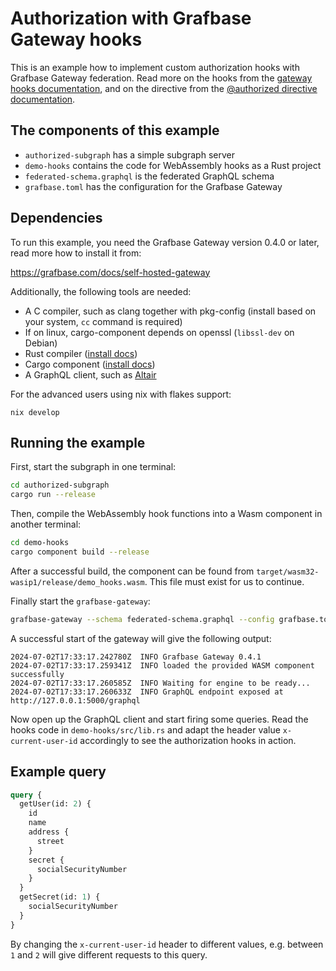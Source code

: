# Authorization with Grafbase Gateway hooks

This is an example how to implement custom authorization hooks with Grafbase Gateway federation.
Read more on the hooks from the [gateway hooks documentation](https://grafbase.com/docs/self-hosted-gateway/hooks),
and on the directive from the [@authorized directive documentation](https://grafbase.com/docs/federation/federation-directives#authorized).

## The components of this example

- `authorized-subgraph` has a simple subgraph server
- `demo-hooks` contains the code for WebAssembly hooks as a Rust project
- `federated-schema.graphql` is the federated GraphQL schema
- `grafbase.toml` has the configuration for the Grafbase Gateway

## Dependencies

To run this example, you need the Grafbase Gateway version 0.4.0 or later, read more how to install it from:

https://grafbase.com/docs/self-hosted-gateway

Additionally, the following tools are needed:

- A C compiler, such as clang together with pkg-config (install based on your system, `cc` command is required)
- If on linux, cargo-component depends on openssl (`libssl-dev` on Debian)
- Rust compiler ([install docs](https://www.rust-lang.org/learn/get-started))
- Cargo component ([install docs](https://github.com/bytecodealliance/cargo-component?tab=readme-ov-file#installation))
- A GraphQL client, such as [Altair](https://altair-gql.sirmuel.design/)

For the advanced users using nix with flakes support:

```
nix develop
```

## Running the example

First, start the subgraph in one terminal:

```bash
cd authorized-subgraph
cargo run --release
```

Then, compile the WebAssembly hook functions into a Wasm component in another terminal:

```bash
cd demo-hooks
cargo component build --release
```

After a successful build, the component can be found from `target/wasm32-wasip1/release/demo_hooks.wasm`.
This file must exist for us to continue.

Finally start the `grafbase-gateway`:

```bash
grafbase-gateway --schema federated-schema.graphql --config grafbase.toml
```

A successful start of the gateway will give the following output:

```
2024-07-02T17:33:17.242780Z  INFO Grafbase Gateway 0.4.1
2024-07-02T17:33:17.259341Z  INFO loaded the provided WASM component successfully
2024-07-02T17:33:17.260585Z  INFO Waiting for engine to be ready...
2024-07-02T17:33:17.260633Z  INFO GraphQL endpoint exposed at http://127.0.0.1:5000/graphql
```

Now open up the GraphQL client and start firing some queries. Read the hooks code in `demo-hooks/src/lib.rs` and adapt the header
value `x-current-user-id` accordingly to see the authorization hooks in action.

## Example query

```graphql
query {
  getUser(id: 2) {
    id
    name
    address {
      street
    }
    secret {
      socialSecurityNumber
    }
  }
  getSecret(id: 1) {
    socialSecurityNumber
  }
}
```

By changing the `x-current-user-id` header to different values, e.g. between `1` and `2` will give different requests to this query.
